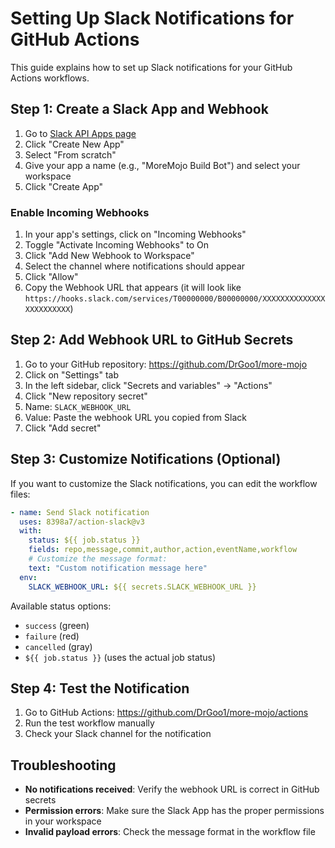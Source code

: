 # Setting Up Slack Notifications for GitHub Actions

This guide explains how to set up Slack notifications for your GitHub Actions workflows.

## Step 1: Create a Slack App and Webhook

1. Go to [Slack API Apps page](https://api.slack.com/apps)
2. Click "Create New App"
3. Select "From scratch"
4. Give your app a name (e.g., "MoreMojo Build Bot") and select your workspace
5. Click "Create App"

### Enable Incoming Webhooks

1. In your app's settings, click on "Incoming Webhooks"
2. Toggle "Activate Incoming Webhooks" to On
3. Click "Add New Webhook to Workspace"
4. Select the channel where notifications should appear
5. Click "Allow"
6. Copy the Webhook URL that appears (it will look like `https://hooks.slack.com/services/T00000000/B00000000/XXXXXXXXXXXXXXXXXXXXXXXX`)

## Step 2: Add Webhook URL to GitHub Secrets

1. Go to your GitHub repository: https://github.com/DrGoo1/more-mojo
2. Click on "Settings" tab
3. In the left sidebar, click "Secrets and variables" → "Actions"
4. Click "New repository secret"
5. Name: `SLACK_WEBHOOK_URL`
6. Value: Paste the webhook URL you copied from Slack
7. Click "Add secret"

## Step 3: Customize Notifications (Optional)

If you want to customize the Slack notifications, you can edit the workflow files:

```yaml
- name: Send Slack notification
  uses: 8398a7/action-slack@v3
  with:
    status: ${{ job.status }}
    fields: repo,message,commit,author,action,eventName,workflow
    # Customize the message format:
    text: "Custom notification message here"
  env:
    SLACK_WEBHOOK_URL: ${{ secrets.SLACK_WEBHOOK_URL }}
```

Available status options:
- `success` (green)
- `failure` (red)
- `cancelled` (gray)
- `${{ job.status }}` (uses the actual job status)

## Step 4: Test the Notification

1. Go to GitHub Actions: https://github.com/DrGoo1/more-mojo/actions
2. Run the test workflow manually
3. Check your Slack channel for the notification

## Troubleshooting

- **No notifications received**: Verify the webhook URL is correct in GitHub secrets
- **Permission errors**: Make sure the Slack App has the proper permissions in your workspace
- **Invalid payload errors**: Check the message format in the workflow file

